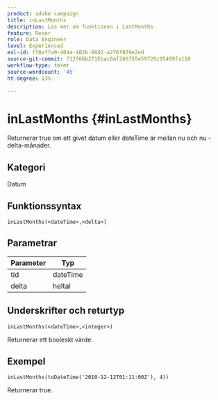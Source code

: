 ```yaml
---
product: adobe campaign
title: inLastMonths
description: Läs mer om funktionen i LastMonths
feature: Resor
role: Data Engineer
level: Experienced
exl-id: ff8effa9-404a-482b-8842-a276f029e2ed
source-git-commit: 712f66b2715bac0af206755e59728c95499fa110
workflow-type: tm+mt
source-wordcount: '45'
ht-degree: 13%

---
```


# inLastMonths {#inLastMonths}

Returnerar true om ett givet datum eller dateTime är mellan nu och nu - delta-månader.

## Kategori

Datum

## Funktionssyntax

`inLastMonths(<dateTime>,<delta>)`

## Parametrar

| Parameter | Typ |
|-----------|------------------|
| tid | dateTime |
| delta | heltal |

## Underskrifter och returtyp

`inLastMonths(<dateTime>,<integer>)`

Returnerar ett booleskt värde.

## Exempel

`inLastMonths(toDateTime('2010-12-12T01:11:00Z'), 4))`

Returnerar true.
